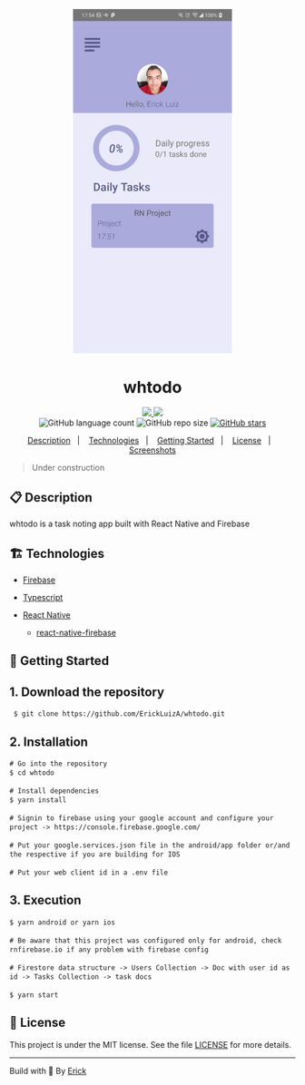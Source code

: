 <p align="center"> 
  <img alt="whtodo icon" src=".github/Dashboard.jpeg"  width="280"/>
</p>

<h1 align="center"> whtodo </h1>

<p align="center">
  <a href="https://github.com/ErickLuizA/whtodo/graphs/commit-activity" alt="Maintenance">
    <img src="https://img.shields.io/badge/Maintained%3F-yes-1EAE72.svg" />
  </a>

  <a href="./LICENSE" alt="License: MIT">
    <img src="https://img.shields.io/badge/License-MIT-1EAE72.svg" />
  </a>

<br/>

<img alt="GitHub language count" src="https://img.shields.io/github/languages/count/ErickLuizA/whtodo?color=blue">

<img alt="GitHub repo size" src="https://img.shields.io/github/repo-size/ErickLuizA/whtodo">

<a href="https://github.com/ErickLuizA/whtodo/stargazers">
  <img alt="GitHub stars" src="https://img.shields.io/github/stars/ErickLuizA/whtodo?style=social">
</a>

<p align="center">
  <a href="#clipboard-description">Description</a>&nbsp;&nbsp;&nbsp;|&nbsp;&nbsp;&nbsp;
  <a href="#building_construction-technologies">Technologies</a>&nbsp;&nbsp;&nbsp;|&nbsp;&nbsp;&nbsp;
  <a href="#rocket-getting-started">Getting Started</a>&nbsp;&nbsp;&nbsp;|&nbsp;&nbsp;&nbsp;
  <a href="#memo-license">License</a>&nbsp;&nbsp;&nbsp;|&nbsp;&nbsp;&nbsp;
  <a href="./.github"> Screenshots</a>
</p>

> Under construction

## :clipboard: Description

whtodo is a task noting app built with React Native and Firebase

## :building_construction: Technologies

- [Firebase](https://firebase.google.com)

- [Typescript](https://www.typescriptlang.org/)

- [React Native](https://reactnative.dev/)
  - [react-native-firebase](https://rnfirebase.io/)

## :rocket: Getting Started

## 1. Download the repository

```shell
 $ git clone https://github.com/ErickLuizA/whtodo.git
```

## 2. Installation

```shell
# Go into the repository
$ cd whtodo

# Install dependencies
$ yarn install

# Signin to firebase using your google account and configure your project -> https://console.firebase.google.com/

# Put your google.services.json file in the android/app folder or/and the respective if you are building for IOS

# Put your web client id in a .env file
```

## 3. Execution

```shell
$ yarn android or yarn ios

# Be aware that this project was configured only for android, check rnfirebase.io if any problem with firebase config

# Firestore data structure -> Users Collection -> Doc with user id as id -> Tasks Collection -> task docs 

$ yarn start
```

## :memo: License

This project is under the MIT license. See the file [LICENSE](LICENSE) for more details.

---

Build with 💙 By [Erick](https://erickluiz.netlify.app/)

